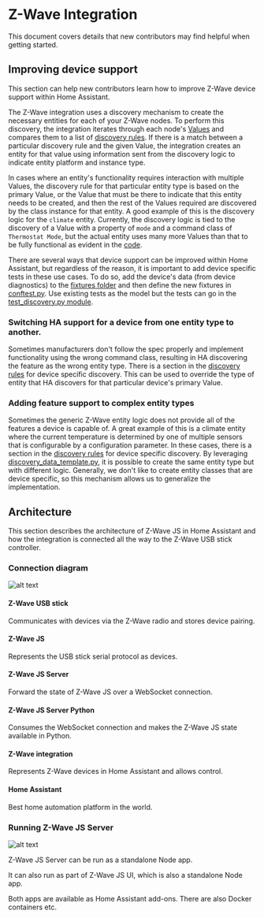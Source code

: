 # Z-Wave Integration

This document covers details that new contributors may find helpful when getting started.

## Improving device support

This section can help new contributors learn how to improve Z-Wave device support within Home Assistant.

The Z-Wave integration uses a discovery mechanism to create the necessary entities for each of your Z-Wave nodes. To perform this discovery, the integration iterates through each node's [Values](https://zwave-js.github.io/node-zwave-js/#/api/valueid) and compares them to a list of [discovery rules](./discovery.py). If there is a match between a particular discovery rule and the given Value, the integration creates an entity for that value using information sent from the discovery logic to indicate entity platform and instance type.

In cases where an entity's functionality requires interaction with multiple Values, the discovery rule for that particular entity type is based on the primary Value, or the Value that must be there to indicate that this entity needs to be created, and then the rest of the Values required are discovered by the class instance for that entity. A good example of this is the discovery logic for the `climate` entity. Currently, the discovery logic is tied to the discovery of a Value with a property of `mode` and a command class of `Thermostat Mode`, but the actual entity uses many more Values than that to be fully functional as evident in the [code](./climate.py).

There are several ways that device support can be improved within Home Assistant, but regardless of the reason, it is important to add device specific tests in these use cases. To do so, add the device's data (from device diagnostics) to the [fixtures folder](../../../tests/components/zwave_js/fixtures) and then define the new fixtures in [conftest.py](../../../tests/components/zwave_js/conftest.py). Use existing tests as the model but the tests can go in the [test_discovery.py module](../../../tests/components/zwave_js/test_discovery.py).

### Switching HA support for a device from one entity type to another.

Sometimes manufacturers don't follow the spec properly and implement functionality using the wrong command class, resulting in HA discovering the feature as the wrong entity type. There is a section in the [discovery rules](./discovery.py) for device specific discovery. This can be used to override the type of entity that HA discovers for that particular device's primary Value.

### Adding feature support to complex entity types

Sometimes the generic Z-Wave entity logic does not provide all of the features a device is capable of. A great example of this is a climate entity where the current temperature is determined by one of multiple sensors that is configurable by a configuration parameter. In these cases, there is a section in the [discovery rules](./discovery.py) for device specific discovery. By leveraging [discovery_data_template.py](./discovery_data_template.py), it is possible to create the same entity type but with different logic. Generally, we don't like to create entity classes that are device specific, so this mechanism allows us to generalize the implementation.

## Architecture

This section describes the architecture of Z-Wave JS in Home Assistant and how the integration is connected all the way to the Z-Wave USB stick controller.

### Connection diagram

![alt text][connection_diagram]

#### Z-Wave USB stick

Communicates with devices via the Z-Wave radio and stores device pairing.

#### Z-Wave JS

Represents the USB stick serial protocol as devices.

#### Z-Wave JS Server

Forward the state of Z-Wave JS over a WebSocket connection.

#### Z-Wave JS Server Python

Consumes the WebSocket connection and makes the Z-Wave JS state available in Python.

#### Z-Wave integration

Represents Z-Wave devices in Home Assistant and allows control.

#### Home Assistant

Best home automation platform in the world.

### Running Z-Wave JS Server

![alt text][running_zwave_js_server]

Z-Wave JS Server can be run as a standalone Node app.

It can also run as part of Z-Wave JS UI, which is also a standalone Node app.

Both apps are available as Home Assistant add-ons. There are also Docker containers etc.

[connection_diagram]: docs/z_wave_js_connection.png "Connection Diagram"
[//]: # (https://docs.google.com/drawings/d/10yrczSRwV4kjQwzDnCLGoAJkePaB0BMVb1sWZeeDO7U/edit?usp=sharing)

[running_zwave_js_server]: docs/running_z_wave_js_server.png "Running Z-Wave JS Server"
[//]: # (https://docs.google.com/drawings/d/1YhSVNuss3fa1VFTKQLaACxXg7y6qo742n2oYpdLRs7E/edit?usp=sharing)
